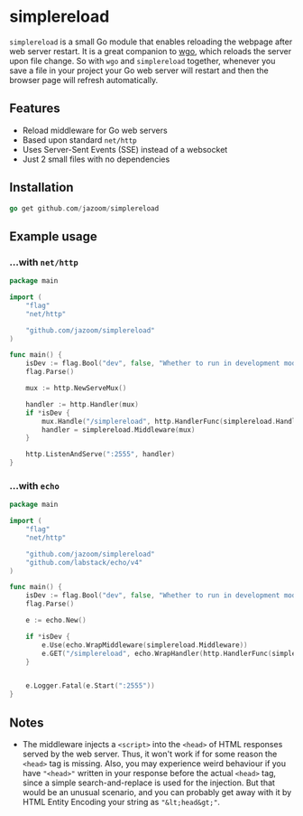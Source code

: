 # simplereload

`simplereload` is a small Go module that enables reloading the webpage after web server restart. It is a great companion to [wgo](https://github.com/bokwoon95/wgo), which reloads the server upon file change. So with `wgo` and `simplereload` together, whenever you save a file in your project your Go web server will restart and then the browser page will refresh automatically.

## Features
- Reload middleware for Go web servers
- Based upon standard `net/http`
- Uses Server-Sent Events (SSE) instead of a websocket
- Just 2 small files with no dependencies

## Installation
```go
go get github.com/jazoom/simplereload
```

## Example usage
### ...with `net/http`

```go
package main

import (
	"flag"
	"net/http"

	"github.com/jazoom/simplereload"
)

func main() {
	isDev := flag.Bool("dev", false, "Whether to run in development mode")
	flag.Parse()

	mux := http.NewServeMux()

	handler := http.Handler(mux)
	if *isDev {
		mux.Handle("/simplereload", http.HandlerFunc(simplereload.Handler))
		handler = simplereload.Middleware(mux)
	}

	http.ListenAndServe(":2555", handler)
}


```

### ...with `echo`
```go
package main

import (
	"flag"
	"net/http"

	"github.com/jazoom/simplereload"
	"github.com/labstack/echo/v4"
)

func main() {
	isDev := flag.Bool("dev", false, "Whether to run in development mode")
	flag.Parse()

	e := echo.New()

	if *isDev {
		e.Use(echo.WrapMiddleware(simplereload.Middleware))
		e.GET("/simplereload", echo.WrapHandler(http.HandlerFunc(simplereload.Handler)))
	}


	e.Logger.Fatal(e.Start(":2555"))
}

```

## Notes
- The middleware injects a `<script>` into the `<head>` of HTML responses served by the web server. Thus, it won't work if for some reason the `<head>` tag is missing. Also, you may experience weird behaviour if you have `"<head>"` written in your response before the actual `<head>` tag, since a simple search-and-replace is used for the injection. But that would be an unusual scenario, and you can probably get away with it by HTML Entity Encoding your string as `"&lt;head&gt;"`.
